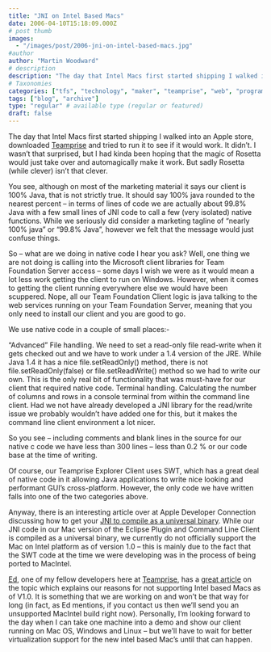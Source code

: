 ```yaml
---
title: "JNI on Intel Based Macs"
date: 2006-04-10T15:18:09.000Z
# post thumb
images:
  - "/images/post/2006-jni-on-intel-based-macs.jpg"
#author
author: "Martin Woodward"
# description
description: "The day that Intel Macs first started shipping I walked into an Apple store, downloaded Teamprise and tried to run it to see if it would work."
# Taxonomies
categories: ["tfs", "technology", "maker", "teamprise", "web", "programming", "personal"]
tags: ["blog", "archive"]
type: "regular" # available type (regular or featured)
draft: false
---
```

The day that Intel Macs first started shipping I walked into an Apple store, downloaded [Teamprise](http://www.teamprise.com/) and tried to run it to see if it would work.  It didn’t.  I wasn’t that surprised, but I had kinda been hoping that the magic of Rosetta would just take over and automagically make it work.  But sadly Rosetta (while clever) isn’t that clever.

You see, although on most of the marketing material it says our client is 100% Java, that is not strictly true.  It should say 100% java rounded to the nearest percent – in terms of lines of code we are actually about 99.8% Java with a few small lines of JNI code to call a few (very isolated) native functions.  While we seriously did consider a marketing tagline of “nearly 100% java” or “99.8% Java”, however we felt that the message would just confuse things.

So – what are we doing in native code I hear you ask?  Well, one thing we are not doing is calling into the Microsoft client libraries for Team Foundation Server access – some days I wish we were as it would mean a lot less work getting the client to run on Windows.  However, when it comes to getting the client running everywhere else we would have been scuppered.  Nope, all our Team Foundation Client logic is java talking to the web services running on your Team Foundation Server, meaning that you only need to install our client and you are good to go.

We use native code in a couple of small places:-

“Advanced” File handling.  We need to set a read-only file read-write when it gets checked out and we have to work under a 1.4 version of the JRE.  While Java 1.4 it has a nice file.setReadOnly() method, there is not file.setReadOnly(false) or file.setReadWrite() method so we had to write our own.  This is the only real bit of functionality that was must-have for our client that required native code.
Terminal handling.  Calculating the number of columns and rows in a console terminal from within the command line client.  Had we not have already developed a JNI library for the read/write issue we probably wouldn’t have added one for this, but it makes the command line client environment a lot nicer.

So you see – including comments and blank lines in the source for our native c code we have less than 300 lines – less than 0.2 % or our code base at the time of writing.

Of course, our Teamprise Explorer Client uses SWT, which has a great deal of native code in it allowing Java applications to write nice looking and performant GUI’s cross-platform.  However, the only code we have written falls into one of the two categories above.

Anyway, there is an interesting article over at Apple Developer Connection discussing how to get your [JNI to compile as a universal binary](http://developer.apple.com/java/jniuniversal.html).  While our JNI code in our Mac version of the Eclipse Plugin and Command Line Client is compiled as a universal binary, we currently do not officially support the Mac on Intel platform as of version 1.0 – this is mainly due to the fact that the SWT code at the time we were developing was in the process of being ported to MacIntel.  

[Ed](http://www.edwardthomson.com/blog/), one of my fellow developers here at [Teamprise](http://www.teamprise.com/), has a [great article](http://www.edwardthomson.com/blog/2006/04/teamprise_on_intel_os_x.html) on the topic which explains our reasons for not supporting Intel based Macs as of V1.0.  It is something that we are working on and won’t be that way for long (in fact, as Ed mentions, if you contact us then we’ll send you an unsupported MacIntel build right now).  Personally, I’m looking forward to the day when I can take one machine into a demo and show our client running on Mac OS, Windows and Linux – but we’ll have to wait for better virtualization support for the new intel based Mac’s until that can happen.